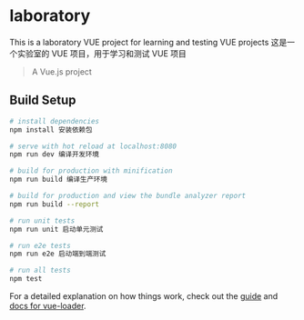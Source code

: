 # laboratory

This is a laboratory VUE project for learning and testing VUE projects
这是一个实验室的 VUE 项目，用于学习和测试 VUE 项目

> A Vue.js project

## Build Setup

```bash
# install dependencies
npm install 安装依赖包

# serve with hot reload at localhost:8080
npm run dev 编译开发环境

# build for production with minification
npm run build 编译生产环境

# build for production and view the bundle analyzer report
npm run build --report

# run unit tests
npm run unit 启动单元测试

# run e2e tests
npm run e2e 启动端到端测试

# run all tests
npm test
```

For a detailed explanation on how things work, check out the [guide](http://vuejs-templates.github.io/webpack/) and [docs for vue-loader](http://vuejs.github.io/vue-loader).
